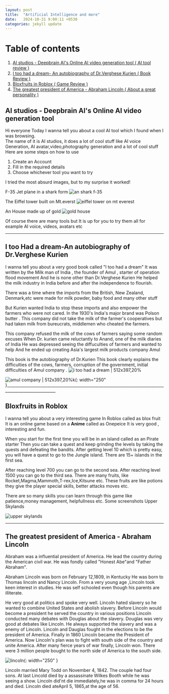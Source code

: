 ```yaml
---
layout: post
title:  "Artificial Intelligence and more"
date:   2024-10-31 9:00:11 +0530
categories: jekyll update
---
```



# Table of contents
1. [AI studios - Deepbrain AI's Online AI video generation tool ( AI tool review )](#introduction)
2. [I too had a dream- An autobiography of Dr.Verghese Kurien ( Book Review )](#paragraph1)
1. [Bloxfruits in Roblox ( Game Review )](#subparagraph1)
3. [The greatest president of America -  Abraham Lincoln ( About a great personality )](#paragraph2)




## AI studios - Deepbrain AI's Online AI video generation tool <a name="introduction"></a>
Hi everyone 
Today I wanna tell you about a cool AI tool which I found when I was browsing.  
The name of it is AI studios, it does a lot of cool stuff like AI voice Generation, AI avatar,video,photography generation and a lot of cool stuff
Here are some steps on how to use


1. Create an Account 
1. Fill in the required details 
1. Choose whichever tool you want to try

I tried the most absurd images, but to my surprise it worked!

F-35 Jet plane in a shark form
![an shark f-35](/assets/images/meg.PNG)

The Eiffel tower built on Mt.everst
![eiffel tower on mt everest](/assets/images/pewpewpew.PNG)

An House made up of gold
![gold house](/assets/images/gold.PNG)

Of course there are many tools but It is up for you to try them all
for example AI voice, videos, avatars etc
_______________________________________________________________________________________________________


## I too Had a dream-An autobiography of Dr.Verghese Kurien  <a name="paragraph1"></a>

 
 I wanna tell you about a very good book called "I too had a dream"
 It was written by the Milk man of India , the founder of Amul , starter of operation flood movement
 And he is none other than Dr.Verghese Kurien
 He helped the milk industry in India before and after the independence to flourish.

There was a time where the imports from the British, New Zealand, Denmark,etc were made for milk powder, baby food and many other stuff

But Kurien wanted India to stop these imports and also empower the farmers who were not cared.
In the 1930's India's major brand was Polson butter . This company did not take the milk of the farmer's cooperatives but had taken milk from bureucrats, middlemen who cheated the farmers.

This company refused the milk of the cows of farmers saying some random excuses
When Dr. kurien came reluctantly to Anand, one of the milk diaries of India 
He was depressed seeing the diffuculties of farmers and wanted to help
And he ended up creating Asia's largest milk products company Amul


This book is the autobiography of Dr.Kurien
This book clearly explains the difficulties of the cows, farmers, corruption of the government, initial difficulties of Amul company .
![i too had a dream | 512x397,20%](/assets/images/I_too_had_a_Dream.jpg)

![ amul company | 512x397,20%k ](/assets/images/amula.PNG){: width="250" }_______________________________________________________________________________________________________

## Bloxfruits in Roblox <a name="subparagraph1"></a>

I wanna tell you about a very interesting game In Roblox called as blox fruit 
It is an online game based on a **Anime** called as Onepeice
It is very good , interesting and fun.

When you start for the first time you will be in an island called as an Pirate starter
Then you can take a quest and keep grinding the levels by taking the quests and defeating the bandits.
After getting level 10 which is pretty easy, you will have a quest to go to the Jungle island.
There are 15+ islands in the first sea.

After reaching level 700 you can go to the second sea.
After reaching level 1500 you can go to the third sea.
There are many fruits, like Rocket,Magma,Mammoth,T-rex,Ice,Kitsune etc.
These fruits are like potions they give the player special skills, better attacks moves etc.

There are so many skills you can learn through this game like patience,money management, helpfullness etc.
Some screenshots
Upper Skylands


![ upper skylands ](/assets/images/bloxy.PNG)
_______________________________________________________________________________________________________
## **The greatest president of America -  Abraham Lincoln**  <a name="paragraph2"></a>

Abraham was a influential president of America. He lead the country during the American civil war.
He was fondly called "Honest Abe"and "Father Abraham".

Abraham Lincoln was born on February 12,1809, in Kentucky
He was born to Thomas lincoln and Nancy Lincoln.
From a very young age ,Lincoln took keen interest in studies. He was self schooled even though his parents are illiterate.

He very good at politics and spoke very well.
Lincoln hated slavery so he wanted to combine United States and abolish slavery.
Before Lincoln would become a president he served the country in various positions
Lincoln conducted many debates with Douglas about the slavery.
Douglas was very good at debates like Lincoln. He always supported the slavery and was a enemy of Lincoln.
Lincoln and Dauglas fought in the elections to be the president of America.
Finally in 1860 Lincoln became the  President of America.
Now Lincoln's plan was to fight with south side of the country and unite America.
After many fierce years of war finally, Lincoln won.
There were 3 million people bought to the north side of America to the south side.


![ lincoln](/assets/images/lincoln.jpg){: width="250" }

Lincoln married Mary Todd on November 4, 1842. The couple had four sons.
At last Lincold died by a assassinate Wilkes Booth while he was seeing a show.
Lincoln did'nt die immediately,he was in comma for 24 hours and died.
Lincoln died ateApril 5, 1865,at the age of 56.